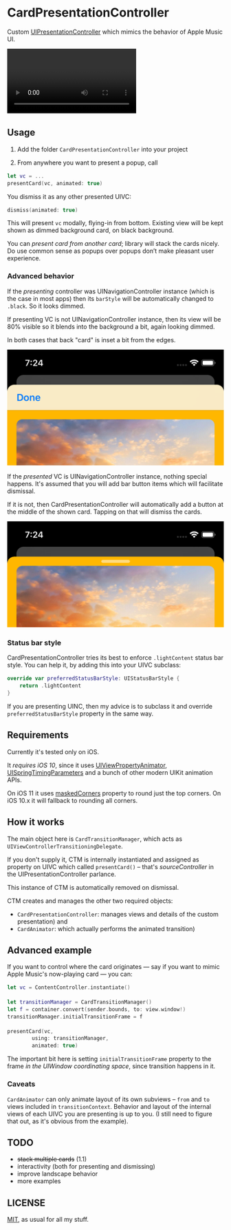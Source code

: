 # CardPresentationController

Custom [UIPresentationController](https://developer.apple.com/documentation/uikit/uipresentationcontroller) which mimics the behavior of Apple Music UI.

![DEMO](CardPresentationController.mp4)

## Usage

1. Add the folder `CardPresentationController` into your project

2. From anywhere you want to present a popup, call

```swift
let vc = ...
presentCard(vc, animated: true)
```

You dismiss it as any other presented UIVC:

```swift
dismiss(animated: true)
```

This will present `vc` modally, flying-in from bottom. Existing view will be kept shown as dimmed background card, on black background.

You can *present card from another card*; library will stack the cards nicely. Do use common sense as popups over popups don’t make pleasant user experience.

### Advanced behavior

If the _presenting_ controller was UINavigationController instance (which is the case in most apps) then its `barStyle` will be automatically changed to `.black`. So it looks dimmed.

If presenting VC is not UINavigationController instance, then its view will be 80% visible so it blends into the background a  bit, again looking dimmed.

In both cases that back "card" is inset a bit from the edges.

![](presentedNC-top.png)

If the _presented_ VC is UINavigationController instance, nothing special happens. It's assumed that you will add bar button items which will facilitate dismissal.

If it is not, then CardPresentationController will automatically add a button at the middle of the shown card. Tapping on that will dismiss the cards.

![](presentedVC-top.png)

### Status bar style

CardPresentationController tries its best to enforce `.lightContent` status bar style. You can help it, by adding this into your UIVC subclass:

```swift
override var preferredStatusBarStyle: UIStatusBarStyle {
	return .lightContent
}
```

If you are presenting UINC, then my advice is to subclass it and override `preferredStatusBarStyle` property in the same way.

## Requirements

Currently it's tested only on iOS. 

It *requires iOS 10*, since it uses [UIViewPropertyAnimator](https://developer.apple.com/documentation/uikit/uiviewpropertyanimator), [UISpringTimingParameters](https://developer.apple.com/documentation/uikit/uispringtimingparameters) and a bunch of other modern UIKit animation APIs.

On iOS 11 it uses [maskedCorners](https://developer.apple.com/documentation/quartzcore/calayer/2877488-maskedcorners) property to round just the top corners. On iOS 10.x it will fallback to rounding all corners.

## How it works

The main object here is `CardTransitionManager`, which acts as  `UIViewControllerTransitioningDelegate`. 

If you don't supply it, CTM is internally instantiated and assigned as property on UIVC which called `presentCard()` – that's _sourceController_ in the UIPresentationController parlance.

This instance of CTM is automatically removed on dismissal.

CTM creates and manages the other two required objects:

* `CardPresentationController`: manages views and details of the custom presentation) and 
* `CardAnimator`: which actually performs the animated transition)

## Advanced example

If you want to control where the card originates — say if you want to mimic Apple Music's now-playing card — you can:

```swift
let vc = ContentController.instantiate()

let transitionManager = CardTransitionManager()
let f = container.convert(sender.bounds, to: view.window!)
transitionManager.initialTransitionFrame = f

presentCard(vc, 
		using: transitionManager, 
		animated: true)
```

The important bit here is setting `initialTransitionFrame` property to the frame *in the UIWindow coordinating space*, since transition happens in it.

### Caveats

`CardAnimator` can only animate layout of its own subviews – `from` and `to` views included in `transitionContext`. Behavior and layout of the internal views of each UIVC you are presenting is up to you.
(I still need to figure that out, as it's obvious from the example).

## TODO

* ~~stack multiple cards~~ (1.1)
* interactivity (both for presenting and dismissing)
* improve landscape behavior
* more examples

## LICENSE

[MIT](LICENSE), as usual for all my stuff.